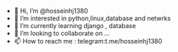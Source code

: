 - 👋 Hi, I’m @hosseinhj1380
- 👀 I’m interested in python,linux,database and netwrks
- 🌱 I’m currently learning django , database 
- 💞️ I’m looking to collaborate on ...
- 📫 How to reach me : telegram:t.me/hosseinhj1380

<!---
hosseinhj1380/hosseinhj1380 is a ✨ special ✨ repository because its `README.md` (this file) appears on your GitHub profile.
You can click the Preview link to take a look at your changes.
--->
